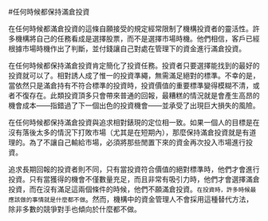 #任何時候都保持滿倉投資

在任何時候都滿倉投資的這條自願接受的規定經常限制了機構投資者的靈活性。許多機構將自己的任務看成是選擇股票，而不是選擇市場時機。他們相信，客戶已經根據市場時機作出了判斷，並付錢讓自己對處在管理下的資金進行滿倉投資。

在任何時候都保持滿倉投資肯定簡化了投資任務。投資者只要選擇能找到的最好的投資就可以了。相對誘人成了惟一的投資準繩，無需滿足絕對的標準。不幸的是，當依然只是滿倉持有不符合標準的投資時，投資價值的重要標準變得模糊不清，或者不復存在。此類投資頂多只會帶來普通的回報，最糟糕的情況就是會產生高昂的機會成本——指錯過了下一個出色的投資機會——並承受了出現巨大損失的風險。

在任何時候都保持滿倉投資與追求相對錶現的定位相一致。如果一個人的目標是在沒有落後太多的情況下打敗市場（尤其是在短期內），那麼保持滿倉投資就是有道理的。為了不讓自己輸給市場，必須將那些閒置下來的資金再次投入市場進行投資。

追求長期回報的投資者則不同，只有當投資符合價值的絕對標準時，他們才會進行投資。只有當獲得的機會不僅數量充足，而且非常有吸引力時，他們才會選擇滿倉投資，而在沒有滿足這兩個條件的時候，他們不願滿倉投資。`在投資時，許多時候最應該做的事情就是什麼都不做`。然而，機構中的資金管理人不會採用這種替代方法，除非多數的競爭對手也傾向於什麼都不做。
